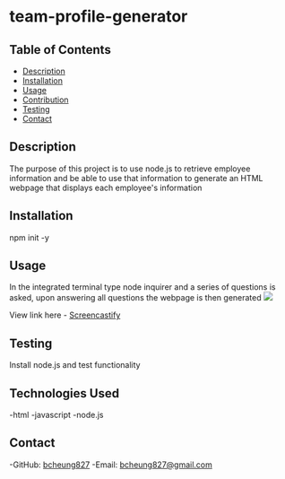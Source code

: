 # team-profile-generator
 ## Table of Contents
  - [Description](#description)
  - [Installation](#installation)
  - [Usage](#usage)
  - [Contribution](#contribution)
  - [Testing](#testing)
  - [Contact](#contact)

  ## Description
  The purpose of this project is to use node.js to retrieve employee information and be able to use that information to generate an HTML webpage that displays each employee's information

  ## Installation
  npm init -y 

  ## Usage
  In the integrated terminal type node inquirer and a series of questions is asked, upon answering all questions the webpage is then generated
  <img src= "utils\team-profile-generator.gif">
  
  View link here - [Screencastify](https://watch.screencastify.com/v/11fARBqQdvObPz5w7Rne)
  
  ## Testing
  Install node.js and test functionality

  ## Technologies Used
  -html
  -javascript
  -node.js
  
  ## Contact
  -GitHub: [bcheung827](https://github.com/bcheung827)
  -Email: bcheung827@gmail.com